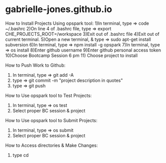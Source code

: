 # gabrielle-jones.github.io

How to Install Projects Using opspark tool:
1)In terminal, type => code ~/.bashrc
2)On line 4 of .bashrc file, type => export CHE_PROJECTS_ROOT=/workspace
3)Exit out of .bashrc file
4)Exit out of current terminal.
5)Open a new terminal, & type => sudo apt-get install subversion
6)In terminal, type => npm install -g opspark
7)In terminal, type => os install
8)Enter github username
9)Enter github personal access token
10)Choose Bootcamp Session 6 pm
11) Choose project to install


How to Push Work to Github:
1) In terminal, type => git add -A
2) type => git commit -m "project description in quotes"
3) type => git push


How to Use opspark tool to Test Projects:
1) In terminal, type => os test
2) Select proper BC session & project


How to Use opspark tool to Submit Projects:
1) In terminal, type => os submit
2) Select proper BC session & project


How to Access directories & Make Changes:
1) type cd <name of directory>